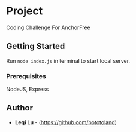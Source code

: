 # Project

Coding Challenge For AnchorFree

## Getting Started

Run ```node index.js``` in terminal to start local server.

### Prerequisites

NodeJS, Express

## Author

* **Leqi Lu** - (https://github.com/pototoland)
